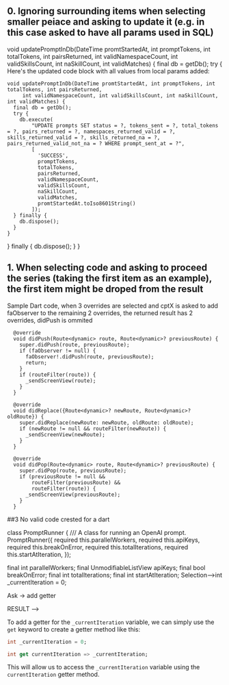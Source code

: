 ## 0. Ignoring surrounding items when selecting smaller peiace and asking to update it (e.g. in this case asked to have all params used in SQL)

void updatePromptInDb(DateTime promtStartedAt, int promptTokens, int totalTokens, int pairsReturned,
     int validNamespaceCount, int validSkillsCount, int naSkillCount, int validMatches) {
  final db = getDb();
  try {
Here's the updated code block with all values from local params added:

```
void updatePromptInDb(DateTime promtStartedAt, int promptTokens, int totalTokens, int pairsReturned,
     int validNamespaceCount, int validSkillsCount, int naSkillCount, int validMatches) {
  final db = getDb();
  try {
    db.execute(
        "UPDATE prompts SET status = ?, tokens_sent = ?, total_tokens = ?, pairs_returned = ?, namespaces_returned_valid = ?, skills_returned_valid = ?, skills_returned_na = ?, pairs_returned_valid_not_na = ? WHERE prompt_sent_at = ?",
        [
          'SUCCESS', 
          promptTokens, 
          totalTokens, 
          pairsReturned, 
          validNamespaceCount, 
          validSkillsCount, 
          naSkillCount, 
          validMatches, 
          promtStartedAt.toIso8601String()
        ]);
  } finally {
    db.dispose();
  }
}
```
  } finally {
    db.dispose();
  }
}

## 1. When selecting code and asking to proceed the series (taking the first item as an example), the first item might be droped from the result

Sample Dart code, when  3 overrides are selected and cptX is asked to add faObserver to the remaining 2 overrides, the returned result has 2 overrides, didPush is ommited

```
  @override
  void didPush(Route<dynamic> route, Route<dynamic>? previousRoute) {
    super.didPush(route, previousRoute);
    if (faObserver != null) {
      faObserver!.didPush(route, previousRoute);
      return;
    }
    if (routeFilter(route)) {
      _sendScreenView(route);
    }
  }

  @override
  void didReplace({Route<dynamic>? newRoute, Route<dynamic>? oldRoute}) {
    super.didReplace(newRoute: newRoute, oldRoute: oldRoute);
    if (newRoute != null && routeFilter(newRoute)) {
      _sendScreenView(newRoute);
    }
  }

  @override
  void didPop(Route<dynamic> route, Route<dynamic>? previousRoute) {
    super.didPop(route, previousRoute);
    if (previousRoute != null &&
        routeFilter(previousRoute) &&
        routeFilter(route)) {
      _sendScreenView(previousRoute);
    }
  }
  ```

  ##3 No valid code crested for a dart

  class PromptRunner {
  /// A class for running an OpenAI prompt.
  PromptRunner({
    required this.parallelWorkers,
    required this.apiKeys,
    required this.breakOnError,
    required this.totalIterations,
    required this.startAtIteration,
  });

  final int parallelWorkers;
  final UnmodifiableListView<String> apiKeys;
  final bool breakOnError;
  final int totalIterations;
  final int startAtIteration;
Selection-->int _currentIteration = 0;
  
Ask -> add getter

RESULT -->

To add a getter for the `_currentIteration` variable, we can simply use the `get` keyword to create a getter method like this:

```dart
int _currentIteration = 0;

int get currentIteration => _currentIteration;
```

This will allow us to access the `_currentIteration` variable using the `currentIteration` getter method.

